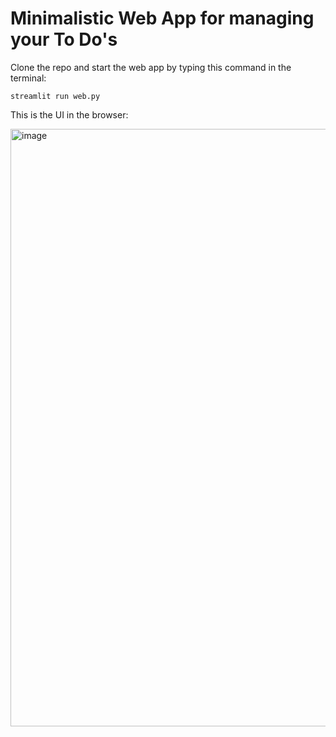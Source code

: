 # Minimalistic Web App for managing your To Do's
Clone the repo and start the web app by typing this command in the terminal:
```
streamlit run web.py
```

This is the UI in the browser:

<img width="956" alt="image" src="https://github.com/alerch97/todo-web-app/assets/152506794/77657fe6-8691-4aed-ae4f-ae372fbebabf">
